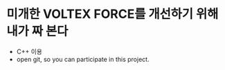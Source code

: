 # 미개한 VOLTEX FORCE를 개선하기 위해 내가 짜 본다

- C++ 이용
- open git, so you can participate in this project.

## 